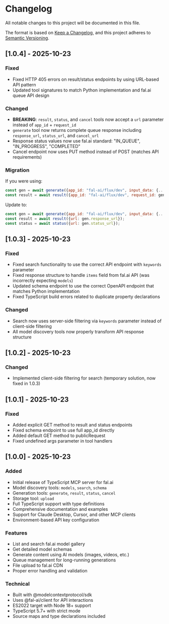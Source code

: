 # Changelog

All notable changes to this project will be documented in this file.

The format is based on [Keep a Changelog](https://keepachangelog.com/en/1.0.0/),
and this project adheres to [Semantic Versioning](https://semver.org/spec/v2.0.0.html).

## [1.0.4] - 2025-10-23

### Fixed
- Fixed HTTP 405 errors on result/status endpoints by using URL-based API pattern
- Updated tool signatures to match Python implementation and fal.ai queue API design

### Changed
- **BREAKING**: `result`, `status`, and `cancel` tools now accept a `url` parameter instead of `app_id` + `request_id`
- `generate` tool now returns complete queue response including `response_url`, `status_url`, and `cancel_url`
- Response status values now use fal.ai standard: "IN_QUEUE", "IN_PROGRESS", "COMPLETED"
- Cancel endpoint now uses PUT method instead of POST (matches API requirements)

### Migration
If you were using:
```javascript
const gen = await generate({app_id: "fal-ai/flux/dev", input_data: {...}});
const result = await result({app_id: "fal-ai/flux/dev", request_id: gen.request_id});
```

Update to:
```javascript
const gen = await generate({app_id: "fal-ai/flux/dev", input_data: {...}});
const result = await result({url: gen.response_url});
const status = await status({url: gen.status_url});
```

## [1.0.3] - 2025-10-23

### Fixed
- Fixed search functionality to use the correct API endpoint with `keywords` parameter
- Fixed response structure to handle `items` field from fal.ai API (was incorrectly expecting `models`)
- Updated schema endpoint to use the correct OpenAPI endpoint that matches Python implementation
- Fixed TypeScript build errors related to duplicate property declarations

### Changed
- Search now uses server-side filtering via `keywords` parameter instead of client-side filtering
- All model discovery tools now properly transform API response structure

## [1.0.2] - 2025-10-23

### Changed
- Implemented client-side filtering for search (temporary solution, now fixed in 1.0.3)

## [1.0.1] - 2025-10-23

### Fixed
- Added explicit GET method to result and status endpoints
- Fixed schema endpoint to use full app_id directly
- Added default GET method to publicRequest
- Fixed undefined args parameter in tool handlers

## [1.0.0] - 2025-10-23

### Added
- Initial release of TypeScript MCP server for fal.ai
- Model discovery tools: `models`, `search`, `schema`
- Generation tools: `generate`, `result`, `status`, `cancel`
- Storage tool: `upload`
- Full TypeScript support with type definitions
- Comprehensive documentation and examples
- Support for Claude Desktop, Cursor, and other MCP clients
- Environment-based API key configuration

### Features
- List and search fal.ai model gallery
- Get detailed model schemas
- Generate content using AI models (images, videos, etc.)
- Queue management for long-running generations
- File upload to fal.ai CDN
- Proper error handling and validation

### Technical
- Built with @modelcontextprotocol/sdk
- Uses @fal-ai/client for API interactions
- ES2022 target with Node 18+ support
- TypeScript 5.7+ with strict mode
- Source maps and type declarations included
